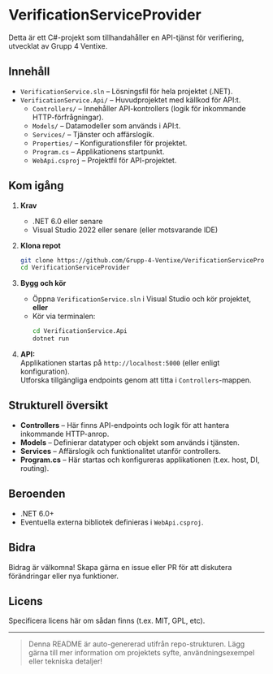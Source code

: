 # VerificationServiceProvider

Detta är ett C#-projekt som tillhandahåller en API-tjänst för verifiering, utvecklat av Grupp 4 Ventixe.

## Innehåll

- `VerificationService.sln` – Lösningsfil för hela projektet (.NET).
- `VerificationService.Api/` – Huvudprojektet med källkod för API:t.
  - `Controllers/` – Innehåller API-kontrollers (logik för inkommande HTTP-förfrågningar).
  - `Models/` – Datamodeller som används i API:t.
  - `Services/` – Tjänster och affärslogik.
  - `Properties/` – Konfigurationsfiler för projektet.
  - `Program.cs` – Applikationens startpunkt.
  - `WebApi.csproj` – Projektfil för API-projektet.

## Kom igång

1. **Krav**  
   - .NET 6.0 eller senare  
   - Visual Studio 2022 eller senare (eller motsvarande IDE)

2. **Klona repot**
   ```bash
   git clone https://github.com/Grupp-4-Ventixe/VerificationServiceProvider.git
   cd VerificationServiceProvider
   ```

3. **Bygg och kör**
   - Öppna `VerificationService.sln` i Visual Studio och kör projektet,  
     **eller**  
   - Kör via terminalen:
     ```bash
     cd VerificationService.Api
     dotnet run
     ```

4. **API:**  
   Applikationen startas på `http://localhost:5000` (eller enligt konfiguration).  
   Utforska tillgängliga endpoints genom att titta i `Controllers`-mappen.

## Strukturell översikt

- **Controllers** – Här finns API-endpoints och logik för att hantera inkommande HTTP-anrop.
- **Models** – Definierar datatyper och objekt som används i tjänsten.
- **Services** – Affärslogik och funktionalitet utanför controllers.
- **Program.cs** – Här startas och konfigureras applikationen (t.ex. host, DI, routing).

## Beroenden

- .NET 6.0+
- Eventuella externa bibliotek definieras i `WebApi.csproj`.

## Bidra

Bidrag är välkomna! Skapa gärna en issue eller PR för att diskutera förändringar eller nya funktioner.

## Licens

Specificera licens här om sådan finns (t.ex. MIT, GPL, etc).

---

> Denna README är auto-genererad utifrån repo-strukturen. Lägg gärna till mer information om projektets syfte, användningsexempel eller tekniska detaljer!
